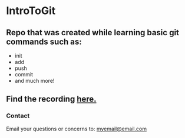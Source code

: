 # IntroToGit
## Repo that was created while learning basic git commands such as:

* init 
* add
* push
* commit
* and much more!

## Find the recording [here.]()

### Contact 
Email your questions or concerns to: myemail@email.com
